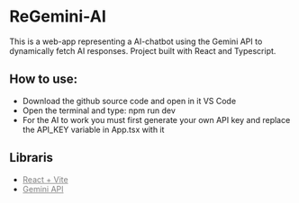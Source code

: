 # ReGemini-AI
This is a web-app representing a AI-chatbot using the Gemini API to dynamically fetch AI responses. Project built with React and Typescript.

## How to use:
- Download the github source code and open in it VS Code
- Open the terminal and type: npm run dev
- For the AI to work you must first generate your own API key and replace the API_KEY variable in App.tsx with it 


## Libraris
- <a href = "https://vite.dev/" style = "color: gray;">React + Vite </a>
- <a href = "https://ai.google.dev/" style = "color: gray;">Gemini API </a>
